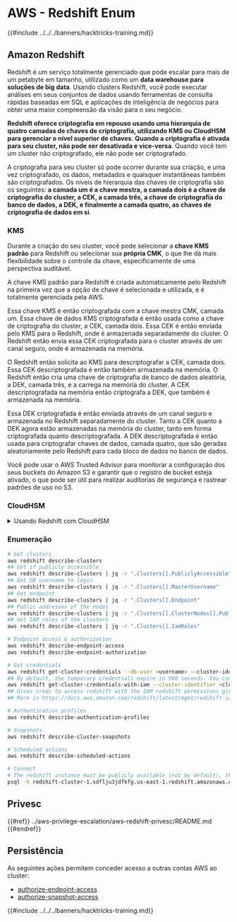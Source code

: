 # AWS - Redshift Enum

{{#include ../../../banners/hacktricks-training.md}}

## Amazon Redshift

Redshift é um serviço totalmente gerenciado que pode escalar para mais de um petabyte em tamanho, utilizado como um **data warehouse para soluções de big data**. Usando clusters Redshift, você pode executar análises em seus conjuntos de dados usando ferramentas de consulta rápidas baseadas em SQL e aplicações de inteligência de negócios para obter uma maior compreensão da visão para o seu negócio.

**Redshift oferece criptografia em repouso usando uma hierarquia de quatro camadas de chaves de criptografia, utilizando KMS ou CloudHSM para gerenciar o nível superior de chaves**. **Quando a criptografia é ativada para seu cluster, não pode ser desativada e vice-versa**. Quando você tem um cluster não criptografado, ele não pode ser criptografado.

A criptografia para seu cluster só pode ocorrer durante sua criação, e uma vez criptografado, os dados, metadados e quaisquer instantâneas também são criptografados. Os níveis de hierarquia das chaves de criptografia são os seguintes: **a camada um é a chave mestra, a camada dois é a chave de criptografia do cluster, a CEK, a camada três, a chave de criptografia do banco de dados, a DEK, e finalmente a camada quatro, as chaves de criptografia de dados em si**.

### KMS

Durante a criação do seu cluster, você pode selecionar a **chave KMS padrão** para Redshift ou selecionar sua **própria CMK**, o que lhe dá mais flexibilidade sobre o controle da chave, especificamente de uma perspectiva auditável.

A chave KMS padrão para Redshift é criada automaticamente pelo Redshift na primeira vez que a opção de chave é selecionada e utilizada, e é totalmente gerenciada pela AWS.

Essa chave KMS é então criptografada com a chave mestra CMK, camada um. Essa chave de dados KMS criptografada é então usada como a chave de criptografia do cluster, a CEK, camada dois. Essa CEK é então enviada pelo KMS para o Redshift, onde é armazenada separadamente do cluster. O Redshift então envia essa CEK criptografada para o cluster através de um canal seguro, onde é armazenada na memória.

O Redshift então solicita ao KMS para descriptografar a CEK, camada dois. Essa CEK descriptografada é então também armazenada na memória. O Redshift então cria uma chave de criptografia de banco de dados aleatória, a DEK, camada três, e a carrega na memória do cluster. A CEK descriptografada na memória então criptografa a DEK, que também é armazenada na memória.

Essa DEK criptografada é então enviada através de um canal seguro e armazenada no Redshift separadamente do cluster. Tanto a CEK quanto a DEK agora estão armazenadas na memória do cluster, tanto em forma criptografada quanto descriptografada. A DEK descriptografada é então usada para criptografar chaves de dados, camada quatro, que são geradas aleatoriamente pelo Redshift para cada bloco de dados no banco de dados.

Você pode usar o AWS Trusted Advisor para monitorar a configuração dos seus buckets do Amazon S3 e garantir que o registro de bucket esteja ativado, o que pode ser útil para realizar auditorias de segurança e rastrear padrões de uso no S3.

### CloudHSM

<details>

<summary>Usando Redshift com CloudHSM</summary>

Ao trabalhar com CloudHSM para realizar sua criptografia, primeiramente você deve configurar uma conexão confiável entre seu cliente HSM e o Redshift, utilizando certificados de cliente e servidor.

Essa conexão é necessária para fornecer comunicações seguras, permitindo que chaves de criptografia sejam enviadas entre seu cliente HSM e seus clusters Redshift. Usando um par de chaves privada e pública gerado aleatoriamente, o Redshift cria um certificado de cliente público, que é criptografado e armazenado pelo Redshift. Este deve ser baixado e registrado no seu cliente HSM, e atribuído à partição HSM correta.

Você deve então configurar o Redshift com os seguintes detalhes do seu cliente HSM: o endereço IP do HSM, o nome da partição HSM, a senha da partição HSM e o certificado público do servidor HSM, que é criptografado pelo CloudHSM usando uma chave mestra interna. Uma vez que essas informações tenham sido fornecidas, o Redshift confirmará e verificará se pode conectar e acessar a partição de desenvolvimento.

Se suas políticas de segurança internas ou controles de governança ditarem que você deve aplicar rotação de chaves, então isso é possível com o Redshift, permitindo que você gire chaves de criptografia para clusters criptografados, no entanto, você deve estar ciente de que durante o processo de rotação de chaves, isso tornará um cluster indisponível por um período muito curto de tempo, e portanto, é melhor girar chaves apenas quando necessário, ou se você sentir que elas podem ter sido comprometidas.

Durante a rotação, o Redshift irá girar a CEK para seu cluster e para quaisquer backups desse cluster. Ele irá girar uma DEK para o cluster, mas não é possível girar uma DEK para os instantâneas armazenadas no S3 que foram criptografadas usando a DEK. Ele colocará o cluster em um estado de 'girando chaves' até que o processo seja concluído, quando o status retornará a 'disponível'.

</details>

### Enumeração
```bash
# Get clusters
aws redshift describe-clusters
## Get if publicly accessible
aws redshift describe-clusters | jq -r ".Clusters[].PubliclyAccessible"
## Get DB username to login
aws redshift describe-clusters | jq -r ".Clusters[].MasterUsername"
## Get endpoint
aws redshift describe-clusters | jq -r ".Clusters[].Endpoint"
## Public addresses of the nodes
aws redshift describe-clusters | jq -r ".Clusters[].ClusterNodes[].PublicIPAddress"
## Get IAM roles of the clusters
aws redshift describe-clusters | jq -r ".Clusters[].IamRoles"

# Endpoint access & authorization
aws redshift describe-endpoint-access
aws redshift describe-endpoint-authorization

# Get credentials
aws redshift get-cluster-credentials --db-user <username> --cluster-identifier <cluster-id>
## By default, the temporary credentials expire in 900 seconds. You can optionally specify a duration between 900 seconds (15 minutes) and 3600 seconds (60 minutes).
aws redshift get-cluster-credentials-with-iam --cluster-identifier <cluster-id>
## Gives creds to access redshift with the IAM redshift permissions given to the current AWS account
## More in https://docs.aws.amazon.com/redshift/latest/mgmt/redshift-iam-access-control-identity-based.html

# Authentication profiles
aws redshift describe-authentication-profiles

# Snapshots
aws redshift describe-cluster-snapshots

# Scheduled actions
aws redshift describe-scheduled-actions

# Connect
# The redshift instance must be publicly available (not by default), the sg need to allow inbounds connections to the port and you need creds
psql -h redshift-cluster-1.sdflju3jdfkfg.us-east-1.redshift.amazonaws.com -U admin -d dev -p 5439
```
## Privesc

{{#ref}}
../aws-privilege-escalation/aws-redshift-privesc/README.md
{{#endref}}

## Persistência

As seguintes ações permitem conceder acesso a outras contas AWS ao cluster:

- [authorize-endpoint-access](https://docs.aws.amazon.com/cli/latest/reference/redshift/authorize-endpoint-access.html)
- [authorize-snapshot-access](https://docs.aws.amazon.com/cli/latest/reference/redshift/authorize-snapshot-access.html)

{{#include ../../../banners/hacktricks-training.md}}
